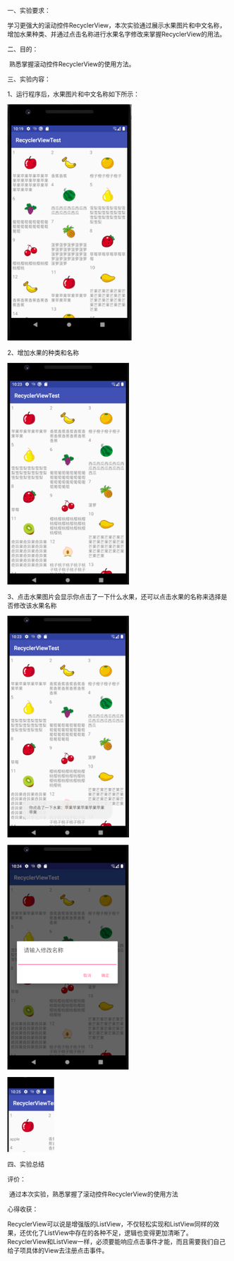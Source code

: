 一、实验要求：

​       学习更强大的滚动控件RecyclerView，本次实验通过展示水果图片和中文名称，增加水果种类、并通过点击名称进行水果名字修改来掌握RecyclerView的用法。

二、目的：

​        熟悉掌握滚动控件RecyclerView的使用方法。

三、实验内容：

1、运行程序后，水果图片和中文名称如下所示：

![image](https://github.com/csuhong/2017236114_Android/raw/master/%E5%AE%9E%E9%AA%8C%E5%9B%9B%20%E6%B0%B4%E6%9E%9C%E5%B8%83%E5%B1%80/%E5%AE%9E%E9%AA%8C%E5%9B%9B%E6%88%AA%E5%9B%BE/%E5%9B%BE%E7%89%871.png)



2、增加水果的种类和名称

![image](https://github.com/csuhong/2017236114_Android/raw/master/%E5%AE%9E%E9%AA%8C%E5%9B%9B%20%E6%B0%B4%E6%9E%9C%E5%B8%83%E5%B1%80/%E5%AE%9E%E9%AA%8C%E5%9B%9B%E6%88%AA%E5%9B%BE/%E5%9B%BE%E7%89%872.png)



3、点击水果图片会显示你点击了一下什么水果，还可以点击水果的名称来选择是否修改该水果名称

![image](https://github.com/csuhong/2017236114_Android/raw/master/%E5%AE%9E%E9%AA%8C%E5%9B%9B%20%E6%B0%B4%E6%9E%9C%E5%B8%83%E5%B1%80/%E5%AE%9E%E9%AA%8C%E5%9B%9B%E6%88%AA%E5%9B%BE/%E5%9B%BE%E7%89%873.png)

![image](https://github.com/csuhong/2017236114_Android/raw/master/%E5%AE%9E%E9%AA%8C%E5%9B%9B%20%E6%B0%B4%E6%9E%9C%E5%B8%83%E5%B1%80/%E5%AE%9E%E9%AA%8C%E5%9B%9B%E6%88%AA%E5%9B%BE/%E5%9B%BE%E7%89%874.png)

![image](https://github.com/csuhong/2017236114_Android/raw/master/%E5%AE%9E%E9%AA%8C%E5%9B%9B%20%E6%B0%B4%E6%9E%9C%E5%B8%83%E5%B1%80/%E5%AE%9E%E9%AA%8C%E5%9B%9B%E6%88%AA%E5%9B%BE/%E5%9B%BE%E7%89%875.png)



四、实验总结

评价：

​       通过本次实验，熟悉掌握了滚动控件RecyclerView的使用方法

心得收获：

​       RecyclerView可以说是增强版的ListView，不仅轻松实现和ListView同样的效果，还优化了ListView中存在的各种不足，逻辑也变得更加清晰了。RecyclerView和ListView一样，必须要能响应点击事件才能，而且需要我们自己给子项具体的View去注册点击事件。
